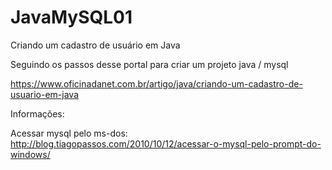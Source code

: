 # JavaMySQL01
Criando um cadastro de usuário em Java

Seguindo os passos desse portal para criar um projeto java / mysql

https://www.oficinadanet.com.br/artigo/java/criando-um-cadastro-de-usuario-em-java


Informações:

Acessar mysql pelo ms-dos:
http://blog.tiagopassos.com/2010/10/12/acessar-o-mysql-pelo-prompt-do-windows/ 
